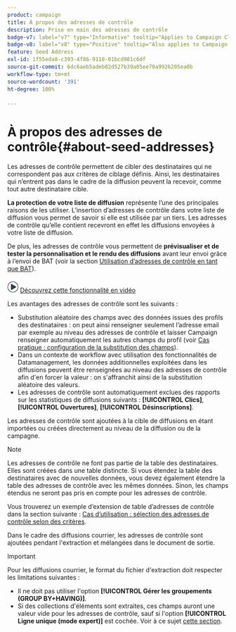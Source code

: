```yaml
---
product: campaign
title: À propos des adresses de contrôle
description: Prise en main des adresses de contrôle
badge-v7: label="v7" type="Informative" tooltip="Applies to Campaign Classic v7"
badge-v8: label="v8" type="Positive" tooltip="Also applies to Campaign v8"
feature: Seed Address
exl-id: 1f55eda8-c393-4f86-9118-01bcd981c6df
source-git-commit: 6dc6aeb5adeb82d527b39a05ee70a9926205ea0b
workflow-type: tm+mt
source-wordcount: '391'
ht-degree: 100%

---
```


# À propos des adresses de contrôle{#about-seed-addresses}



Les adresses de contrôle permettent de cibler des destinataires qui ne correspondent pas aux critères de ciblage définis. Ainsi, les destinataires qui n’entrent pas dans le cadre de la diffusion peuvent la recevoir, comme tout autre destinataire cible.

**La protection de votre liste de diffusion** représente l’une des principales raisons de les utiliser. L’insertion d’adresses de contrôle dans votre liste de diffusion vous permet de savoir si elle est utilisée par un tiers. Les adresses de contrôle qu’elle contient recevront en effet les diffusions envoyées à votre liste de diffusion.

De plus, les adresses de contrôle vous permettent de **prévisualiser et de tester la personnalisation et le rendu des diffusions** avant leur envoi grâce à l’envoi de BAT (voir la section [Utilisation d’adresses de contrôle en tant que BAT](steps-defining-the-target-population.md#using-seed-addresses-as-proof)).

![](assets/do-not-localize/how-to-video.png) [Découvrez cette fonctionnalité en vidéo](steps-defining-the-target-population.md#seeds-and-proofs-video)

Les avantages des adresses de contrôle sont les suivants :

* Substitution aléatoire des champs avec des données issues des profils des destinataires : on peut ainsi renseigner seulement l’adresse email par exemple au niveau des adresses de contrôle et laisser Campaign renseigner automatiquement les autres champs du profil (voir [Cas pratique : configuration de la substitution des champs](use-case--configuring-the-field-substitution.md)).
* Dans un contexte de workflow avec utilisation des fonctionnalités de Datamanagement, les données additionnelles exploitées dans les diffusions peuvent être renseignées au niveau des adresses de contrôle afin d&#39;en forcer la valeur : on s&#39;affranchit ainsi de la substitution aléatoire des valeurs.
* Les adresses de contrôle sont automatiquement exclues des rapports sur les statistiques de diffusions suivants : **[!UICONTROL Clics]**, **[!UICONTROL Ouvertures]**, **[!UICONTROL Désinscriptions]**.

Les adresses de contrôle sont ajoutées à la cible de diffusions en étant importées ou créées directement au niveau de la diffusion ou de la campagne.

>[!NOTE]
>
>Les adresses de contrôle ne font pas partie de la table des destinataires. Elles sont créées dans une table distincte. Si vous étendez la table des destinataires avec de nouvelles données, vous devez également étendre la table des adresses de contrôle avec les mêmes données. Sinon, les champs étendus ne seront pas pris en compte pour les adresses de contrôle.
>
>Vous trouverez un exemple d’extension de table d’adresses de contrôle dans la section suivante : [Cas d’utilisation : sélection des adresses de contrôle selon des critères](use-case--selecting-seed-addresses-on-criteria.md).

Dans le cadre des diffusions courrier, les adresses de contrôle sont ajoutées pendant l&#39;extraction et mélangées dans le document de sortie.

>[!IMPORTANT]
>
>Pour les diffusions courrier, le format du fichier d&#39;extraction doit respecter les limitations suivantes :
>
>* Il ne doit pas utiliser l&#39;option **[!UICONTROL Gérer les groupements (GROUP BY+HAVING)]**.
>* Si des collections d&#39;éléments sont extraites, ces champs auront une valeur vide pour les adresses de contrôle, sauf si l&#39;option **[!UICONTROL Ligne unique (mode expert)]** est cochée. Voir à ce sujet [cette section](../../platform/using/executing-export-jobs.md#step-7---data-formatting).
>

